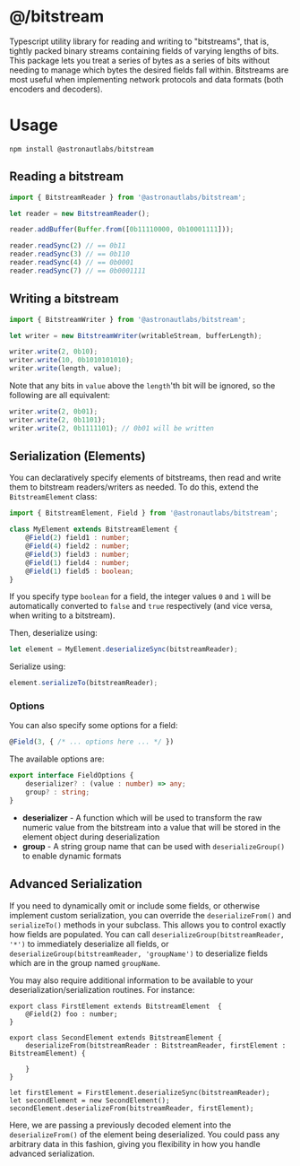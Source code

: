 # @/bitstream

Typescript utility library for reading and writing to "bitstreams", that is, tightly packed binary streams containing fields 
of varying lengths of bits. This package lets you treat a series of bytes as a series of bits without needing to manage
which bytes the desired fields fall within. Bitstreams are most useful when implementing network protocols and data formats
(both encoders and decoders).

# Usage

`npm install @astronautlabs/bitstream`

## Reading a bitstream

```typescript
import { BitstreamReader } from '@astronautlabs/bitstream';

let reader = new BitstreamReader();

reader.addBuffer(Buffer.from([0b11110000, 0b10001111]));

reader.readSync(2) // == 0b11
reader.readSync(3) // == 0b110
reader.readSync(4) // == 0b0001
reader.readSync(7) // == 0b0001111
```

## Writing a bitstream

```typescript
import { BitstreamWriter } from '@astronautlabs/bitstream';

let writer = new BitstreamWriter(writableStream, bufferLength);

writer.write(2, 0b10);
writer.write(10, 0b1010101010);
writer.write(length, value);
```

Note that any bits in `value` above the `length`'th bit will be ignored, so the following are all equivalent:

```typescript
writer.write(2, 0b01);
writer.write(2, 0b1101);
writer.write(2, 0b1111101); // 0b01 will be written
```

## Serialization (Elements)

You can declaratively specify elements of bitstreams, then read and write them to bitstream readers/writers as needed. To do this, extend the `BitstreamElement` class:

```typescript
import { BitstreamElement, Field } from '@astronautlabs/bitstream';

class MyElement extends BitstreamElement {
    @Field(2) field1 : number;
    @Field(4) field2 : number;
    @Field(3) field3 : number;
    @Field(1) field4 : number;
    @Field(1) field5 : boolean;
}
```

If you specify type `boolean` for a field, the integer values `0` and `1` will be automatically converted to `false` and `true` respectively (and vice versa, when writing to a bitstream).

Then, deserialize using:

```typescript
let element = MyElement.deserializeSync(bitstreamReader);
```

Serialize using:

```typescript
element.serializeTo(bitstreamReader);
```

### Options

You can also specify some options for a field:

```typescript
@Field(3, { /* ... options here ... */ })
```

The available options are:
```typescript
export interface FieldOptions {
    deserializer? : (value : number) => any;
    group? : string;
}
```

- **deserializer** - A function which will be used to transform the raw numeric value from the 
  bitstream into a value that will be stored in the element object during deserialization
- **group** - A string group name that can be used with `deserializeGroup()` to enable dynamic formats

## Advanced Serialization

If you need to dynamically omit or include some fields, or otherwise implement custom serialization,
you can override the `deserializeFrom()` and `serializeTo()` methods in your subclass. This allows you
to control exactly how fields are populated. You can call `deserializeGroup(bitstreamReader, '*')` to 
immediately deserialize all fields, or `deserializeGroup(bitstreamReader, 'groupName')` to deserialize
fields which are in the group named `groupName`.

You may also require additional information to be available to your deserialization/serialization 
routines. For instance:

```
export class FirstElement extends BitstreamElement  {
    @Field(2) foo : number;
}

export class SecondElement extends BitstreamElement {
    deserializeFrom(bitstreamReader : BitstreamReader, firstElement : BitstreamElement) {

    }
}

let firstElement = FirstElement.deserializeSync(bitstreamReader);
let secondElement = new SecondElement();
secondElement.deserializeFrom(bitstreamReader, firstElement);
```

Here, we are passing a previously decoded element into the `deserializeFrom()` of the element being 
deserialized. You could pass any arbitrary data in this fashion, giving you flexibility in how you 
handle advanced serialization.